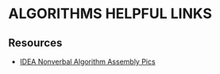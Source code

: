 # ALGORITHMS HELPFUL LINKS

## Resources
- [IDEA Nonverbal Algorithm Assembly Pics](https://idea-instructions.com/)
